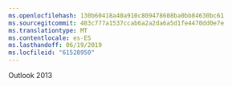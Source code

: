 ```yaml
---
ms.openlocfilehash: 130b60418a40a910c809478608ba0bb84630bc61
ms.sourcegitcommit: 483c777a1537ccab6a2a2da6a5d1fe4470dd0e7e
ms.translationtype: MT
ms.contentlocale: es-ES
ms.lasthandoff: 06/19/2019
ms.locfileid: "61528950"
---
```

Outlook 2013